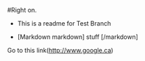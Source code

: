 #Right on.

*  This is a readme for Test Branch

*  [Markdown markdown] stuff [/markdown]
 
Go to this link(http://www.google.ca)
